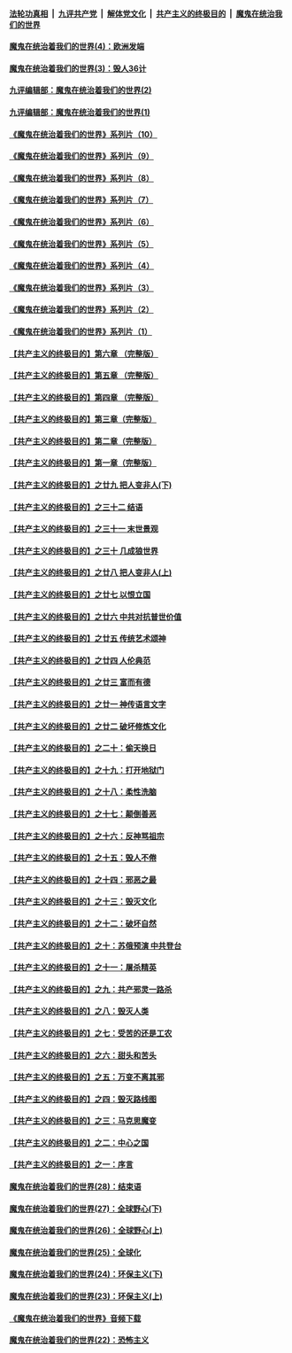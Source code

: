 ####  [法轮功真相](../../../../basic/blob/master/README.md?t=09172031) &nbsp;|&nbsp; [九评共产党](../../../../9ping.md/blob/master/README.md?t=09172031) &nbsp;|&nbsp; [解体党文化](../../../../jtdwh.md/blob/master/README.md?t=09172031)  &nbsp;|&nbsp; [共产主义的终极目的](../../../../gczydzjmd.md/blob/master/README.md?t=09172031) &nbsp;|&nbsp; [魔鬼在统治我们的世界](../../../../mgztzwmdsj.md/blob/master/README.md?t=09172031) 

#### [魔鬼在统治着我们的世界(4)：欧洲发端](../pages/nsc422/n10414890.md?t=09172031) 

#### [魔鬼在统治着我们的世界(3)：毁人36计](../pages/nsc422/n10411583.md?t=09172031) 

#### [九评编辑部：魔鬼在统治着我们的世界(2)](../pages/nsc422/n10410036.md?t=09172031) 

#### [九评编辑部：魔鬼在统治着我们的世界(1)](../pages/nsc422/n10406825.md?t=09172031) 

#### [《魔鬼在统治着我们的世界》系列片（10）](../pages/nsc422/n12292670.md?t=09172031) 

#### [《魔鬼在统治着我们的世界》系列片（9）](../pages/nsc422/n12290859.md?t=09172031) 

#### [《魔鬼在统治着我们的世界》系列片（8）](../pages/nsc422/n12287445.md?t=09172031) 

#### [《魔鬼在统治着我们的世界》系列片（7）](../pages/nsc422/n12283425.md?t=09172031) 

#### [《魔鬼在统治着我们的世界》系列片（6）](../pages/nsc422/n12282314.md?t=09172031) 

#### [《魔鬼在统治着我们的世界》系列片（5）](../pages/nsc422/n12281419.md?t=09172031) 

#### [《魔鬼在统治着我们的世界》系列片（4）](../pages/nsc422/n12274024.md?t=09172031) 

#### [《魔鬼在统治着我们的世界》系列片（3）](../pages/nsc422/n12271322.md?t=09172031) 

#### [《魔鬼在统治着我们的世界》系列片（2）](../pages/nsc422/n12269049.md?t=09172031) 

#### [《魔鬼在统治着我们的世界》系列片（1）](../pages/nsc422/n12267575.md?t=09172031) 

#### [【共产主义的终极目的】第六章 （完整版）](../pages/nsc422/n11428913.md?t=09172031) 

#### [【共产主义的终极目的】第五章 （完整版）](../pages/nsc422/n11428912.md?t=09172031) 

#### [【共产主义的终极目的】第四章 （完整版）](../pages/nsc422/n11428907.md?t=09172031) 

#### [【共产主义的终极目的】第三章（完整版）](../pages/nsc422/n11428848.md?t=09172031) 

#### [【共产主义的终极目的】第二章（完整版）](../pages/nsc422/n11428831.md?t=09172031) 

#### [【共产主义的终极目的】第一章（完整版）](../pages/nsc422/n11417651.md?t=09172031) 

#### [【共产主义的终极目的】之廿九 把人变非人(下)](../pages/nsc422/n11344140.md?t=09172031) 

#### [【共产主义的终极目的】之三十二 结语](../pages/nsc422/n11360535.md?t=09172031) 

#### [【共产主义的终极目的】之三十一 末世景观](../pages/nsc422/n11351129.md?t=09172031) 

#### [【共产主义的终极目的】之三十 几成狼世界](../pages/nsc422/n11348280.md?t=09172031) 

#### [【共产主义的终极目的】之廿八 把人变非人(上)](../pages/nsc422/n11340492.md?t=09172031) 

#### [【共产主义的终极目的】之廿七 以恨立国](../pages/nsc422/n11336944.md?t=09172031) 

#### [【共产主义的终极目的】之廿六 中共对抗普世价值](../pages/nsc422/n11324785.md?t=09172031) 

#### [【共产主义的终极目的】之廿五 传统艺术颂神](../pages/nsc422/n11296396.md?t=09172031) 

#### [【共产主义的终极目的】之廿四 人伦典范](../pages/nsc422/n11296397.md?t=09172031) 

#### [【共产主义的终极目的】之廿三 富而有德](../pages/nsc422/n11283598.md?t=09172031) 

#### [【共产主义的终极目的】之廿一 神传语言文字](../pages/nsc422/n11263265.md?t=09172031) 

#### [【共产主义的终极目的】之廿二 破坏修炼文化](../pages/nsc422/n11245728.md?t=09172031) 

#### [【共产主义的终极目的】之二十：偷天换日](../pages/nsc422/n11238846.md?t=09172031) 

#### [【共产主义的终极目的】之十九：打开地狱门](../pages/nsc422/n11206376.md?t=09172031) 

#### [【共产主义的终极目的】之十八：柔性洗脑](../pages/nsc422/n11199994.md?t=09172031) 

#### [【共产主义的终极目的】之十七：颠倒善恶](../pages/nsc422/n11179782.md?t=09172031) 

#### [【共产主义的终极目的】之十六：反神骂祖宗](../pages/nsc422/n11166798.md?t=09172031) 

#### [【共产主义的终极目的】之十五：毁人不倦](../pages/nsc422/n11166792.md?t=09172031) 

#### [【共产主义的终极目的】之十四：邪恶之最](../pages/nsc422/n11150249.md?t=09172031) 

#### [【共产主义的终极目的】之十三：毁灭文化](../pages/nsc422/n11135227.md?t=09172031) 

#### [【共产主义的终极目的】之十二：破坏自然](../pages/nsc422/n11135214.md?t=09172031) 

#### [【共产主义的终极目的】之十：苏俄预演 中共登台](../pages/nsc422/n11118424.md?t=09172031) 

#### [【共产主义的终极目的】之十一：屠杀精英](../pages/nsc422/n11118442.md?t=09172031) 

#### [【共产主义的终极目的】之九：共产邪灵一路杀](../pages/nsc422/n11114139.md?t=09172031) 

#### [【共产主义的终极目的】之八：毁灭人类](../pages/nsc422/n11108503.md?t=09172031) 

#### [【共产主义的终极目的】之七：受苦的还是工农](../pages/nsc422/n11101809.md?t=09172031) 

#### [【共产主义的终极目的】之六：甜头和苦头](../pages/nsc422/n11096971.md?t=09172031) 

#### [【共产主义的终极目的】之五：万变不离其邪](../pages/nsc422/n11091285.md?t=09172031) 

#### [【共产主义的终极目的】之四：毁灭路线图](../pages/nsc422/n11086284.md?t=09172031) 

#### [【共产主义的终极目的】之三：马克思魔变](../pages/nsc422/n11061941.md?t=09172031) 

#### [【共产主义的终极目的】之二：中心之国](../pages/nsc422/n11047728.md?t=09172031) 

#### [【共产主义的终极目的】之一：序言](../pages/nsc422/n11086077.md?t=09172031) 

#### [魔鬼在统治着我们的世界(28)：结束语](../pages/nsc422/n10936246.md?t=09172031) 

#### [魔鬼在统治着我们的世界(27)：全球野心(下)](../pages/nsc422/n10928319.md?t=09172031) 

#### [魔鬼在统治着我们的世界(26)：全球野心(上)](../pages/nsc422/n10900318.md?t=09172031) 

#### [魔鬼在统治着我们的世界(25)：全球化](../pages/nsc422/n10788205.md?t=09172031) 

#### [魔鬼在统治着我们的世界(24)：环保主义(下)](../pages/nsc422/n10695307.md?t=09172031) 

#### [魔鬼在统治着我们的世界(23)：环保主义(上)](../pages/nsc422/n10688613.md?t=09172031) 

#### [《魔鬼在统治着我们的世界》音频下载](../pages/nsc422/n10635553.md?t=09172031) 

#### [魔鬼在统治着我们的世界(22)：恐怖主义](../pages/nsc422/n10614727.md?t=09172031) 

